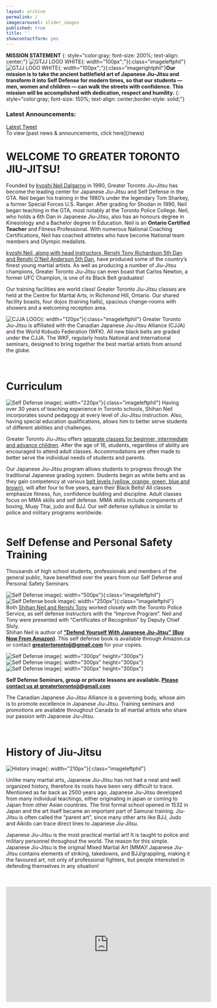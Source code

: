 ```yaml
---
layout: archive
permalink: /
imagecarousel: slider_images
published: true
title: ''
showcontactform: yes
---
```



<strong>**MISSION STATEMENT**</strong>
{: style="color:gray; font-size: 200%; text-align: center;"}
![GTJJ LOGO WHITE](images/GTJJlogowhite.jpg){: width="100px";"}{:class="imageleftphil"}![GTJJ LOGO WHITE](images/GTJJlogowhite.jpg){: width="100px";"}{:class="imagerightphil"}**Our mission is to take the ancient battlefield art of Japanese Jiu-Jitsu and transform it into Self Defense for modern times, so that our students — men, women and children — can walk the streets with confidence. This mission will be accomplished with dedication, respect and humility.**
{: style="color:gray; font-size: 150%; text-align: center;border-style: solid;"}

### Latest Announcements:
<div>
<a class="twitter-timeline" data-width="1000" data-tweet-limit="1" href="https://twitter.com/gtjjnews?ref_src=twsrc%5Etfw">Latest Tweet</a>
<script async="" src="https://platform.twitter.com/widgets.js" charset="utf-8"></script>
</div>
To view [past news & announcements, click here](/news)


# WELCOME TO GREATER TORONTO JIU-JITSU!
Founded by [kyoshi Neil Dalgarno](/Instructors) in 1990, Greater Toronto Jiu-Jitsu has become the leading center for Japanese Jiu-Jitsu and Self Defense in the GTA. Neil began his training in the 1980’s under the legendary Tom Sharkey, a former Special Forces U.S. Ranger. After grading for Shodan in 1990, Neil began teaching in the GTA, most notably at the Toronto Police College. Neil, who holds a 6th Dan in Japanese Jiu-Jitsu, also has an honours degree in Kinesiology and a Bachelor degree in Education. Neil is an **Ontario Certified Teacher** and Fitness Professional. With numerous National Coaching Certifications, Neil has coached athletes who have become National team members and Olympic medalists.

[kyoshi Neil, along with head instructors, Renshi Tony Richardson  5th Dan and Renshi O’Neil Anderson 5th Dan](/Instructors), have produced some of the country’s finest young martial artists. As well as producing a number of Jiu-Jitsu champions, Greater Toronto Jiu-Jitsu can even boast that Carlos Newton, a former UFC Champion, is one of its Black Belt graduates!

Our training facilities are world class! Greater Toronto Jiu-Jitsu classes are held at the Centre for Martial Arts, in Richmond Hill, Ontario. Our shared facility boasts, four dojos (training halls), spacious change-rooms with showers and a welcoming reception area.


![CJJA LOGO](images/CJJAlogo.jpg){: width="120px"}{:class="imageleftphil"}
Greater Toronto Jiu-Jitsu is affiliated with the Canadian Japanese Jiu-Jitsu Alliance (CJJA) and the World Kobudo Federation (WFK). All new black belts are graded under the CJJA. The WKF, regularly hosts National and International seminars, designed to bring together the best martial artists from around the globe.
<br><br><br>


# Curriculum
![Self Defense image](/images/trophystudent.jpg){: width="220px"}{:class="imageleftphil"}
Having over 30 years of teaching experience in Toronto schools, Shihan Neil incorporates sound pedagogy at every level of Jiu-Jitsu instruction. Also, having special education qualifications, allows him to better serve students of different abilities and challenges.

Greater Toronto Jiu-Jitsu offers [separate classes for beginner, intermediate and advance children](/Schedule). After the age of 16, students, regardless of ability are encouraged to attend adult classes. Accommodations are often made to better serve the individual needs of students and parents.

Our Japanese Jiu-Jitsu program allows students to progress through the traditional Japanese grading system. Students begin as white belts and as they gain competency at various [belt levels (yellow, orange, green, blue and brown)](/Syllabus), will after four to five years, earn their Black Belts! All classes emphasize fitness, fun, confidence building and discipline. Adult classes focus on MMA skills and self defense. MMA skills include components of boxing, Muay Thai, judo and BJJ. Our self defense syllabus is similar to police and military programs worldwide.
<br>
<br>

# Self Defense and Personal Safety Training


Thousands of high school students, professionals and members of the general public, have benefitted over the years from our Self Defense and Personal Safety Seminars.

![Self Defense image](/images/slefdefence.jpg){: width="500px"}{:class="imageleftphil"}![Self Defense book image](/images/Promo_Cover.jpg){: width="250px"}{:class="imageleftphil"}<br>
Both [Shihan Neil and Renshi Tony](/Instructors) worked closely with the Toronto Police Service, as self defense instructors with the “Improve Program”. Neil and Tony were presented with “Certificates of Recognition” by Deputy Chief Sloly.
<br>
Shihan Neil is author of **["Defend Yourself With Japanese Jiu-Jitsu" (Buy Now From Amazon)](https://www.amazon.ca/dp/0228801060/ref=cm_sw_r_cp_apa_i_HjqUCb0PM39YQ)**. This self defense book is available through Amazon.ca or contact **greatertorontojj@gmail.com** for your copies.
<br>


![Self Defense image](/images/selfdefence1.jpg){: width="300px" height="300px"}     ![Self Defense image](/images/Selfdefence3.jpg){: width="300px" height="300px"}     ![Self Defense image](/images/selfdefence2.jpg){: width="300px" height="300px"}


**Self Defense Seminars, group or private lessons are available. [Please contact us at greatertorontojj@gmail.com](/contact)**

The Canadian Japanese Jiu-Jitsu Alliance is a governing body, whose aim is to promote excellence in Japanese Jiu-Jitsu. Training seminars and promotions are available throughout Canada to all martial artists who share our passion with Japanese Jiu-Jitsu.
<br>
<br>
<br>

# History of Jiu-Jitsu
![History image](/images/Samurai.png){: width="210px"}{:class="imageleftphil"}

Unlike many martial arts, Japanese Jiu-Jitsu has not had a neat and well organized history, therefore its roots have been very difficult to trace. Mentioned as far back as 2500 years ago, Japanese Jiu-Jitsu developed from many individual teachings, either originating in japan or coming to Japan from other Asian countries. The first formal school opened in 1532 in Japan and the art itself became an important part of Samurai training. Jiu-Jitsu is often called the “parent art”, since many other arts like BJJ, Judo and Aikido can trace direct lines to Japanese Jiu-Jitsu.

Japanese Jiu-Jitsu is the most practical martial art! It is taught to police and military personnel throughout the world. The reason for this simple. Japanese Jiu-Jitsu is the original Mixed Martial Art (MMA)!
Japanese Jiu-Jitsu contains elements of striking, takedowns, and BJJ/grappling, making it the favoured art, not only of professional fighters, but people interested in defending themselves in any situation!

<br>
<br>
<iframe width="560" height="315" src="https://www.youtube.com/embed/39MV6JOP4XI" frameborder="0"></iframe>

<br>
<br>
<br>
<br>
<br>
